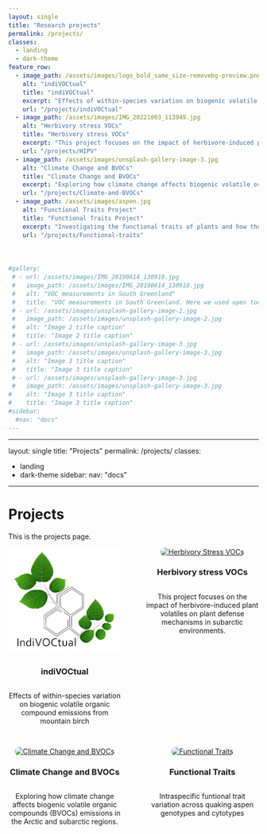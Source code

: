 ```yaml
---
layout: single
title: "Research projects"
permalink: /projects/
classes:
  - landing
  - dark-theme
feature_row:
  - image_path: /assets/images/logo_bold_same_size-removebg-preview.png
    alt: "indiVOCtual"
    title: "indiVOCtual"
    excerpt: "Effects of within-species variation on biogenic volatile organic compound emissions from mountain birch."
    url: "/projects/indiVOCtual"
  - image_path: /assets/images/IMG_20221003_113949.jpg
    alt: "Herbivory stress VOCs"
    title: "Herbivory stress VOCs"
    excerpt: "This project focuses on the impact of herbivore-induced plant volatiles on plant defense mechanisms in subarctic environments."
    url: "/projects/HIPV"
  - image_path: /assets/images/unsplash-gallery-image-3.jpg
    alt: "Climate Change and BVOCs"
    title: "Climate Change and BVOCs"
    excerpt: "Exploring how climate change affects biogenic volatile organic compounds (BVOCs) emissions in the Arctic and subarctic regions."
    url: "/projects/Climate-and-BVOCs"
  - image_path: /assets/images/aspen.jpg
    alt: "Functional Traits Project"
    title: "Functional Traits Project"
    excerpt: "Investigating the functional traits of plants and how they influence ecosystem services in Arctic ecosystems."
    url: "/projects/Functional-traits"



#gallery:
 # - url: /assets/images/IMG_20190614_130910.jpg
 #   image_path: /assets/images/IMG_20190614_130910.jpg
 #   alt: "VOC measurements in South Greenland"
 #   title: "VOC measurements in South Greenland. Here we used open toc chambers (OTC) that mimics climate warming to look at the future VOC emissions"
 # - url: /assets/images/unsplash-gallery-image-2.jpg
 #   image_path: /assets/images/unsplash-gallery-image-2.jpg
 #   alt: "Image 2 title caption"
 #   title: "Image 2 title caption"
 # - url: /assets/images/unsplash-gallery-image-3.jpg
 #   image_path: /assets/images/unsplash-gallery-image-3.jpg
 #   alt: "Image 3 title caption"
 #   title: "Image 3 title caption"
 # - url: /assets/images/unsplash-gallery-image-3.jpg
 #   image_path: /assets/images/unsplash-gallery-image-3.jpg
#    alt: "Image 3 title caption"
#    title: "Image 3 title caption"
#sidebar:
  #nav: "docs"
---
```



---
layout: single
title: "Projects"
permalink: /projects/
classes:
  - landing
  - dark-theme
sidebar:
  nav: "docs"
---

# Projects

This is the projects page.

<div style="display: flex; flex-wrap: wrap; gap: 30px; justify-content: space-between;">

  <div style="width: 45%; display: flex; flex-direction: column; align-items: center;">
    <a href="/projects/indiVOCtual">
      <img src="/assets/images/logo_bold_same_size-removebg-preview.png" alt="indiVOCtual" style="width: 100%; height: auto; border-radius: 8px;">
    </a>
    <h3 style="text-align: center;">indiVOCtual</h3>
    <p style="text-align: center;">Effects of within-species variation on biogenic volatile organic compound emissions from mountain birch</p>
  </div>

  <div style="width: 45%; display: flex; flex-direction: column; align-items: center;">
    <a href="/projects/HIPV">
      <img src="/assets/images/IMG_20221003_113949.jpg" alt="Herbivory Stress VOCs" style="width: 100%; height: auto; border-radius: 8px;">
    </a>
    <h3 style="text-align: center;">Herbivory stress VOCs</h3>
    <p style="text-align: center;">This project focuses on the impact of herbivore-induced plant volatiles on plant defense mechanisms in subarctic environments.</p>
  </div>

  <div style="width: 45%; display: flex; flex-direction: column; align-items: center;">
    <a href="/projects/Climate-and-BVOCs">
      <img src="/assets/images/Cover_photo.jpg" alt="Climate Change and BVOCs" style="width: 100%; height: auto; border-radius: 8px;">
    </a>
    <h3 style="text-align: center;">Climate Change and BVOCs</h3>
    <p style="text-align: center;">Exploring how climate change affects biogenic volatile organic compounds (BVOCs) emissions in the Arctic and subarctic regions.</p>
  </div>

  <div style="width: 45%; display: flex; flex-direction: column; align-items: center;">
    <a href="/projects/Functional-traits">
      <img src="/assets/images/aspen.jpg" alt="Functional Traits" style="width: 100%; height: auto; border-radius: 8px;">
    </a>
    <h3 style="text-align: center;">Functional Traits</h3>
    <p style="text-align: center;">Intraspecific funtional trait variation across quaking aspen genotypes and cytotypes</p>
  </div>

</div>
